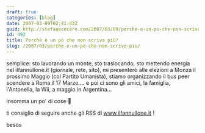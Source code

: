 ```yaml
---
draft: true
categories: [blog]
date: 2007-03-09T02:41:43Z
guid: http://stefanocecere.com/2007/03/09/perche-e-un-po-che-non-scrivo-piu/
id: 492
title: Perchè è un pò che non scrivo più?
slug: /2007/03/perche-e-un-po-che-non-scrivo-piu/
---
```


semplice: sto lavorando un monte, sto traslocando, sto mettendo energia nel ilfannullone.it (giornale, rete, sito), mi presenterò alle elezioni a Monza il prossimo Maggio (col Partito Umanista), stiamo organizzando il bus peer scendere a Roma il 17 Marzo…. e poi ci sono gli amici, la famiglia, l'Antonella, la Wii, a maggio in Argentina…

insomma un po' di cose 🙂

ti consiglio di seguire anche gli RSS di www.ilfannullone.it !

besos